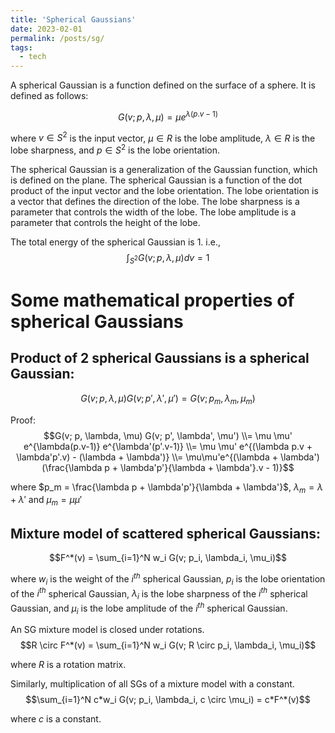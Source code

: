 ```yaml
---
title: 'Spherical Gaussians'
date: 2023-02-01
permalink: /posts/sg/
tags:
  - tech
---
```


A spherical Gaussian is a function defined on the surface of a sphere. It is defined as follows:

$$G(v; p, \lambda, \mu) = \mu e^{\lambda(p.v-1)}$$

where $v \in S^2$ is the input vector, $\mu \in R$ is the lobe amplitude, $\lambda \in R$ is the lobe sharpness, and $p \in S^2$ is the lobe orientation.

The spherical Gaussian is a generalization of the Gaussian function, which is defined on the plane. The spherical Gaussian is a function of the dot product of the input vector and the lobe orientation. The lobe orientation is a vector that defines the direction of the lobe. The lobe sharpness is a parameter that controls the width of the lobe. The lobe amplitude is a parameter that controls the height of the lobe.

The total energy of the spherical Gaussian is 1. i.e.,
$$\int_{S^2} G(v; p, \lambda, \mu) dv = 1$$

# Some mathematical properties of spherical Gaussians
## Product of 2 spherical Gaussians is a spherical Gaussian:
$$G(v; p, \lambda, \mu) G(v; p', \lambda', \mu') = G(v; p_m, \lambda_m, \mu_m)$$

Proof:
$$G(v; p, \lambda, \mu) G(v; p', \lambda', \mu') \\= \mu \mu' e^{\lambda(p.v-1)} e^{\lambda'(p'.v-1)} \\= \mu \mu' e^{(\lambda p.v + \lambda'p'.v) - (\lambda + \lambda')} \\= \mu\mu'e^{(\lambda + \lambda')(\frac{\lambda p + \lambda'p'}{\lambda + \lambda'}.v - 1)}$$

where $p_m = \frac{\lambda p + \lambda'p'}{\lambda + \lambda'}$, $\lambda_m = \lambda + \lambda'$ and $\mu_m = \mu\mu'$

## Mixture model of scattered spherical Gaussians:
$$F^*(v) = \sum_{i=1}^N w_i G(v; p_i, \lambda_i, \mu_i)$$

where $w_i$ is the weight of the $i^{th}$ spherical Gaussian, $p_i$ is the lobe orientation of the $i^{th}$ spherical Gaussian, $\lambda_i$ is the lobe sharpness of the $i^{th}$ spherical Gaussian, and $\mu_i$ is the lobe amplitude of the $i^{th}$ spherical Gaussian.

An SG mixture model is closed under rotations.
$$R \circ F^*(v) = \sum_{i=1}^N w_i G(v; R \circ p_i, \lambda_i, \mu_i)$$

where $R$ is a rotation matrix.

Similarly, multiplication of all SGs of a mixture model with a constant.
$$\sum_{i=1}^N c*w_i G(v; p_i, \lambda_i, c \circ \mu_i) = c*F^*(v)$$

where $c$ is a constant.